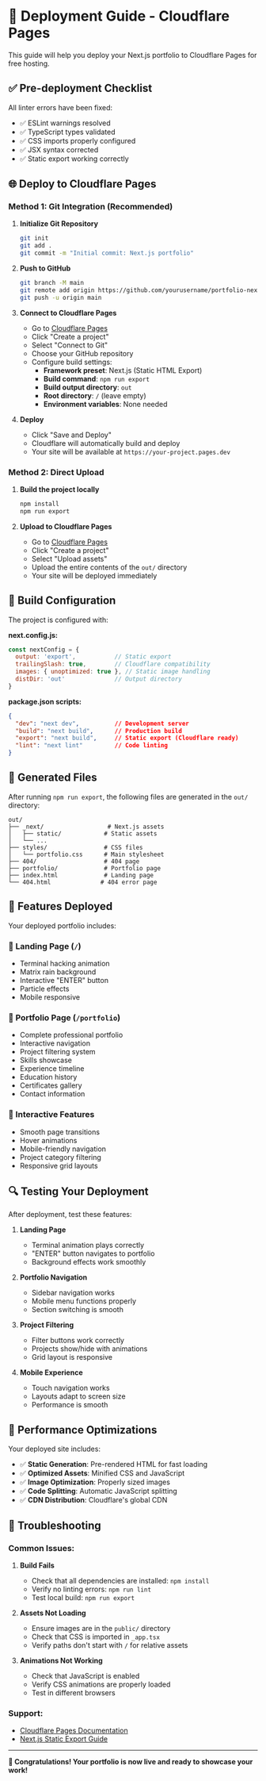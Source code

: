 # 🚀 Deployment Guide - Cloudflare Pages

This guide will help you deploy your Next.js portfolio to Cloudflare Pages for free hosting.

## ✅ Pre-deployment Checklist

All linter errors have been fixed:
- ✅ ESLint warnings resolved
- ✅ TypeScript types validated
- ✅ CSS imports properly configured
- ✅ JSX syntax corrected
- ✅ Static export working correctly

## 🌐 Deploy to Cloudflare Pages

### Method 1: Git Integration (Recommended)

1. **Initialize Git Repository**
   ```bash
   git init
   git add .
   git commit -m "Initial commit: Next.js portfolio"
   ```

2. **Push to GitHub**
   ```bash
   git branch -M main
   git remote add origin https://github.com/yourusername/portfolio-nextjs.git
   git push -u origin main
   ```

3. **Connect to Cloudflare Pages**
   - Go to [Cloudflare Pages](https://pages.cloudflare.com/)
   - Click "Create a project"
   - Select "Connect to Git"
   - Choose your GitHub repository
   - Configure build settings:
     - **Framework preset**: Next.js (Static HTML Export)
     - **Build command**: `npm run export`
     - **Build output directory**: `out`
     - **Root directory**: `/` (leave empty)
     - **Environment variables**: None needed

4. **Deploy**
   - Click "Save and Deploy"
   - Cloudflare will automatically build and deploy
   - Your site will be available at `https://your-project.pages.dev`

### Method 2: Direct Upload

1. **Build the project locally**
   ```bash
   npm install
   npm run export
   ```

2. **Upload to Cloudflare Pages**
   - Go to [Cloudflare Pages](https://pages.cloudflare.com/)
   - Click "Create a project"
   - Select "Upload assets"
   - Upload the entire contents of the `out/` directory
   - Your site will be deployed immediately

## 🔧 Build Configuration

The project is configured with:

**next.config.js:**
```javascript
const nextConfig = {
  output: 'export',           // Static export
  trailingSlash: true,        // Cloudflare compatibility
  images: { unoptimized: true }, // Static image handling
  distDir: 'out'              // Output directory
}
```

**package.json scripts:**
```json
{
  "dev": "next dev",          // Development server
  "build": "next build",      // Production build
  "export": "next build",     // Static export (Cloudflare ready)
  "lint": "next lint"         // Code linting
}
```

## 📁 Generated Files

After running `npm run export`, the following files are generated in the `out/` directory:

```
out/
├── _next/                  # Next.js assets
│   ├── static/            # Static assets
│   └── ...
├── styles/                # CSS files
│   └── portfolio.css      # Main stylesheet
├── 404/                   # 404 page
├── portfolio/             # Portfolio page
├── index.html             # Landing page
└── 404.html              # 404 error page
```

## 🌟 Features Deployed

Your deployed portfolio includes:

### 🎯 Landing Page (`/`)
- Terminal hacking animation
- Matrix rain background
- Interactive "ENTER" button
- Particle effects
- Mobile responsive

### 📄 Portfolio Page (`/portfolio`)
- Complete professional portfolio
- Interactive navigation
- Project filtering system
- Skills showcase
- Experience timeline
- Education history
- Certificates gallery
- Contact information

### 🎨 Interactive Features
- Smooth page transitions
- Hover animations
- Mobile-friendly navigation
- Project category filtering
- Responsive grid layouts

## 🔍 Testing Your Deployment

After deployment, test these features:

1. **Landing Page**
   - Terminal animation plays correctly
   - "ENTER" button navigates to portfolio
   - Background effects work smoothly

2. **Portfolio Navigation**
   - Sidebar navigation works
   - Mobile menu functions properly
   - Section switching is smooth

3. **Project Filtering**
   - Filter buttons work correctly
   - Projects show/hide with animations
   - Grid layout is responsive

4. **Mobile Experience**
   - Touch navigation works
   - Layouts adapt to screen size
   - Performance is smooth

## 🚀 Performance Optimizations

Your deployed site includes:

- ✅ **Static Generation**: Pre-rendered HTML for fast loading
- ✅ **Optimized Assets**: Minified CSS and JavaScript
- ✅ **Image Optimization**: Properly sized images
- ✅ **Code Splitting**: Automatic JavaScript splitting
- ✅ **CDN Distribution**: Cloudflare's global CDN

## 🔧 Troubleshooting

### Common Issues:

1. **Build Fails**
   - Check that all dependencies are installed: `npm install`
   - Verify no linting errors: `npm run lint`
   - Test local build: `npm run export`

2. **Assets Not Loading**
   - Ensure images are in the `public/` directory
   - Check that CSS is imported in `_app.tsx`
   - Verify paths don't start with `/` for relative assets

3. **Animations Not Working**
   - Check that JavaScript is enabled
   - Verify CSS animations are properly loaded
   - Test in different browsers

### Support:
- [Cloudflare Pages Documentation](https://developers.cloudflare.com/pages/)
- [Next.js Static Export Guide](https://nextjs.org/docs/advanced-features/static-html-export)

---

**🎉 Congratulations! Your portfolio is now live and ready to showcase your work!**